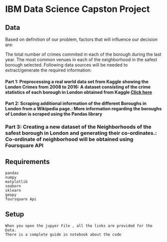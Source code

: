 # IBM Data Science Capston Project

## Data 
Based on definition of our problem, factors that will influence our decision are:

The total number of crimes commited in each of the borough during the last year.
The most common venues in each of the neighborhood in the safest borough selected.
Following data sources will be needed to extract/generate the required information:

#### Part 1: Preprocessing a real world data set from Kaggle showing the London Crimes from 2008 to 2016: A dataset consisting of the crime statistics of each borough in London obtained from Kaggle <a href="https://www.kaggle.com/jboysen/london-crime">Click here</a>
#### Part 2: Scraping additional information of the different Boroughs in London from a Wikipedia page.: More information regarding the boroughs of London is scraped using the Pandas library
### Part 3: Creating a new dataset of the Neighborhoods of the safest borough in London and generating their co-ordinates.: Co-ordinate of neighborhood will be obtained using Foursquare API

## Requirements
```
pandas
numpy
matplotlib
seaborn
sklearn
geopy
foursquare Api
```
## Setup
```
When you open the jupyer File , all the links are provided for the Data.
There is a complete guide in notebook about the code 
```
